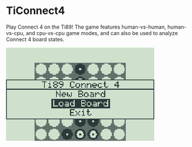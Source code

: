 # TiConnect4
Play Connect 4 on the Ti89! The game features human-vs-human, human-vs-cpu, and cpu-vs-cpu game modes, and can also be used to analyze Connect 4 board states.

![screenshot](https://github.com/been-jamming/TiConnect4/blob/master/screenshots/screenshot.png?raw=true)
